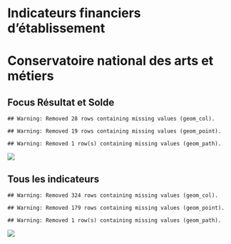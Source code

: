 Indicateurs financiers d’établissement
================

# Conservatoire national des arts et métiers

## Focus Résultat et Solde

    ## Warning: Removed 28 rows containing missing values (geom_col).

    ## Warning: Removed 19 rows containing missing values (geom_point).

    ## Warning: Removed 1 row(s) containing missing values (geom_path).

![](conservatoire_national_des_arts_et_métiers_files/figure-gfm/etab.focus-1.png)<!-- -->

## Tous les indicateurs

    ## Warning: Removed 324 rows containing missing values (geom_col).

    ## Warning: Removed 179 rows containing missing values (geom_point).

    ## Warning: Removed 1 row(s) containing missing values (geom_path).

![](conservatoire_national_des_arts_et_métiers_files/figure-gfm/etab-1.png)<!-- -->

